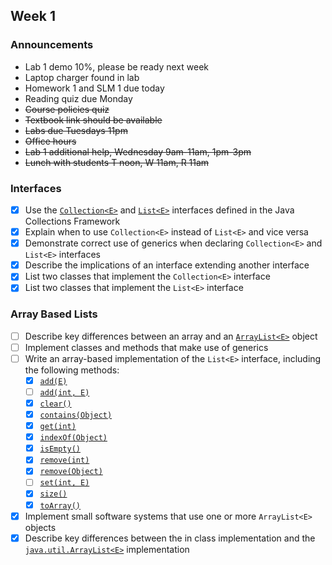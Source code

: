 ## Week 1

### Announcements
* Lab 1 demo 10%, please be ready next week
* Laptop charger found in lab
* Homework 1 and SLM 1 due today
* Reading quiz due Monday
* ~~Course policies quiz~~
* ~~Textbook link should be available~~
* ~~Labs due Tuesdays 11pm~~
* ~~Office hours~~
* ~~Lab 1 additional help, Wednesday 9am-11am, 1pm-3pm~~
* ~~Lunch with students T noon, W 11am, R 11am~~

### Interfaces

* [x] Use the [`Collection<E>`](http://javadoc.taylorial.com/java.base/util/Collection.html) and [`List<E>`](http://javadoc.taylorial.com/java.base/util/List.html) interfaces defined in the Java Collections Framework
* [x] Explain when to use `Collection<E>` instead of `List<E>` and vice versa
* [x] Demonstrate correct use of generics when declaring `Collection<E>` and `List<E>` interfaces
* [x] Describe the implications of an interface extending another interface
* [x] List two classes that implement the `Collection<E>` interface
* [x] List two classes that implement the `List<E>` interface

### Array Based Lists

* [ ] Describe key differences between an array and an [`ArrayList<E>`](http://javadoc.taylorial.com/java.base/util/ArrayList.html) object
* [ ] Implement classes and methods that make use of generics
* [ ] Write an array-based implementation of the `List<E>` interface, including the following methods:
    * [x] [`add(E)`](http://javadoc.taylorial.com/java.base/util/List.html#add%28E%29)
    * [ ] [`add(int, E)`](http://javadoc.taylorial.com/java.base/util/List.html#add%28int,E%29)
    * [x] [`clear()`](http://javadoc.taylorial.com/java.base/util/List.html#clear%28%29)
    * [x] [`contains(Object)`](http://javadoc.taylorial.com/java.base/util/List.html#contains%28java.lang.Object%29)
    * [x] [`get(int)`](http://javadoc.taylorial.com/java.base/util/List.html#get%28int%29)
    * [x] [`indexOf(Object)`](http://javadoc.taylorial.com/java.base/util/List.html#indexOf%28java.lang.Object%29)
    * [x] [`isEmpty()`](http://javadoc.taylorial.com/java.base/util/List.html#isEmpty%28%29)
    * [x] [`remove(int)`](http://javadoc.taylorial.com/java.base/util/List.html#remove%28int%29)
    * [x] [`remove(Object)`](http://javadoc.taylorial.com/java.base/util/List.html#remove%28java.lang.Object%29)
    * [ ] [`set(int, E)`](http://javadoc.taylorial.com/java.base/util/List.html#set%28int,E%29)
    * [x] [`size()`](http://javadoc.taylorial.com/java.base/util/List.html#size%28%29)
    * [x] [`toArray()`](http://javadoc.taylorial.com/java.base/util/List.html#toArray%28%29)
* [x] Implement small software systems that use one or more `ArrayList<E>` objects
* [x] Describe key differences between the in class implementation and the [`java.util.ArrayList<E>`](http://javadoc.taylorial.com/java.base/util/ArrayList.html) implementation

